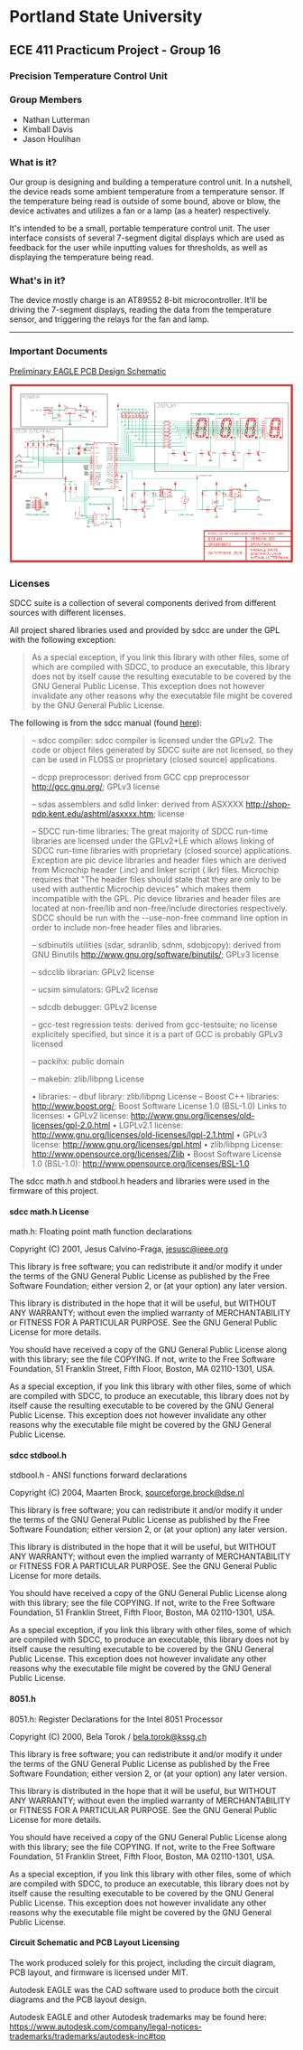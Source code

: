 # Portland State University

## ECE 411 Practicum Project - Group 16


### Precision Temperature Control Unit

### Group Members

* Nathan Lutterman  
* Kimball Davis  
* Jason Houlihan  



### What is it?

Our group is designing and building a temperature control unit.  In a nutshell, the device reads some ambient temperature from a temperature sensor.  If the temperature being read is outside of some bound, above or blow, the device activates and utilizes a fan or a lamp (as a heater) respectively.

It's intended to be a small, portable temperature control unit.  The user interface consists of several 7-segment digital displays which are used as feedback for the user while inputting values for thresholds, as well as displaying the temperature being read.

### What's in it?

The device mostly charge is an AT89S52 8-bit microcontroller.  It'll be driving the 7-segment displays, reading the data from the temperature sensor, and triggering the relays for the fan and lamp.

---

### Important Documents

[Preliminary EAGLE PCB Design Schematic](docs/schematics/preliminary.sch)

![Preliminary Schematic Thumbnail](docs/schematics/images/preliminary.png)

### Licenses
SDCC suite is a collection of several components derived from different sources with different licenses.  

All project shared libraries used and provided by sdcc are under the GPL with the following exception:

>   As a special exception, if you link this library with other files,
>   some of which are compiled with SDCC, to produce an executable,
>   this library does not by itself cause the resulting executable to
>   be covered by the GNU General Public License. This exception does
>   not however invalidate any other reasons why the executable file
>   might be covered by the GNU General Public License.



The following is from the sdcc manual (found [here](http://sdcc.sourceforge.net/doc/sdccman.pdf)):

> – sdcc compiler:
> sdcc compiler is licensed under the GPLv2.
> The code or object files generated by SDCC suite are not licensed, so they can be used in FLOSS or
> proprietary (closed source) applications.
> 
> – dcpp preprocessor:
> derived from GCC cpp preprocessor http://gcc.gnu.org/; GPLv3 license
> 
> – sdas assemblers and sdld linker:
> derived from ASXXXX http://shop-pdp.kent.edu/ashtml/asxxxx.htm;
> license
> 
> – SDCC run-time libraries:
> The great majority of SDCC run-time libraries are licensed under the GPLv2+LE which allows linking
> of SDCC run-time libraries with proprietary (closed source) applications.
> Exception are pic device libraries and header files which are derived from Microchip header (.inc) and
> linker script (.lkr) files. Microchip requires that "The header files should state that they are only to
> be used with authentic Microchip devices" which makes them incompatible with the GPL. Pic device
> libraries and header files are located at non-free/lib and non-free/include directories respectively. SDCC
> should be run with the --use-non-free command line option in order to include non-free header files and
> libraries.
> 
> – sdbinutils utilities (sdar, sdranlib, sdnm, sdobjcopy):
> derived from GNU Binutils http://www.gnu.org/software/binutils/; GPLv3 license
> 
> – sdcclib librarian:
> GPLv2 license
> 
> – ucsim simulators:
> GPLv2 license
> 
> – sdcdb debugger:
> GPLv2 license
> 
> – gcc-test regression tests:
> derived from gcc-testsuite; no license explicitely specified, but since it is a part of GCC is probably
> GPLv3 licensed
> 
> – packihx:
> public domain
> 
> – makebin:
> zlib/libpng License
> 
> • libraries:
> – dbuf library:
> zlib/libpng License
> – Boost C++ libraries:
> http://www.boost.org/; Boost Software License 1.0 (BSL-1.0)
> Links to licenses:
> • GPLv2 license: http://www.gnu.org/licenses/old-licenses/gpl-2.0.html
> • LGPLv2.1 license: http://www.gnu.org/licenses/old-licenses/lgpl-2.1.html
> • GPLv3 license: http://www.gnu.org/licenses/gpl.html
> • zlib/libpng License: http://www.opensource.org/licenses/Zlib
> • Boost Software License 1.0 (BSL-1.0): http://www.opensource.org/licenses/BSL-1.0

The sdcc math.h and stdbool.h headers and libraries were used in the firmware of this project.

#### sdcc math.h License

   math.h: Floating point math function declarations

   Copyright (C) 2001, Jesus Calvino-Fraga, jesusc@ieee.org

   This library is free software; you can redistribute it and/or modify it
   under the terms of the GNU General Public License as published by the
   Free Software Foundation; either version 2, or (at your option) any
   later version.

   This library is distributed in the hope that it will be useful,
   but WITHOUT ANY WARRANTY; without even the implied warranty of
   MERCHANTABILITY or FITNESS FOR A PARTICULAR PURPOSE. See the
   GNU General Public License for more details.

   You should have received a copy of the GNU General Public License
   along with this library; see the file COPYING. If not, write to the
   Free Software Foundation, 51 Franklin Street, Fifth Floor, Boston,
   MA 02110-1301, USA.

   As a special exception, if you link this library with other files,
   some of which are compiled with SDCC, to produce an executable,
   this library does not by itself cause the resulting executable to
   be covered by the GNU General Public License. This exception does
   not however invalidate any other reasons why the executable file
   might be covered by the GNU General Public License.


#### sdcc stdbool.h

   stdbool.h - ANSI functions forward declarations

   Copyright (C) 2004, Maarten Brock, sourceforge.brock@dse.nl

   This library is free software; you can redistribute it and/or modify it
   under the terms of the GNU General Public License as published by the
   Free Software Foundation; either version 2, or (at your option) any
   later version.

   This library is distributed in the hope that it will be useful,
   but WITHOUT ANY WARRANTY; without even the implied warranty of
   MERCHANTABILITY or FITNESS FOR A PARTICULAR PURPOSE. See the
   GNU General Public License for more details.

   You should have received a copy of the GNU General Public License
   along with this library; see the file COPYING. If not, write to the
   Free Software Foundation, 51 Franklin Street, Fifth Floor, Boston,
   MA 02110-1301, USA.

   As a special exception, if you link this library with other files,
   some of which are compiled with SDCC, to produce an executable,
   this library does not by itself cause the resulting executable to
   be covered by the GNU General Public License. This exception does
   not however invalidate any other reasons why the executable file
   might be covered by the GNU General Public License.

#### 8051.h 

   8051.h: Register Declarations for the Intel 8051 Processor

   Copyright (C) 2000, Bela Torok / bela.torok@kssg.ch

   This library is free software; you can redistribute it and/or modify it
   under the terms of the GNU General Public License as published by the
   Free Software Foundation; either version 2, or (at your option) any
   later version.

   This library is distributed in the hope that it will be useful,
   but WITHOUT ANY WARRANTY; without even the implied warranty of
   MERCHANTABILITY or FITNESS FOR A PARTICULAR PURPOSE. See the
   GNU General Public License for more details.

   You should have received a copy of the GNU General Public License 
   along with this library; see the file COPYING. If not, write to the
   Free Software Foundation, 51 Franklin Street, Fifth Floor, Boston,
   MA 02110-1301, USA.

   As a special exception, if you link this library with other files,
   some of which are compiled with SDCC, to produce an executable,
   this library does not by itself cause the resulting executable to
   be covered by the GNU General Public License. This exception does
   not however invalidate any other reasons why the executable file
   might be covered by the GNU General Public License.

#### Circuit Schematic and PCB Layout Licensing

The work produced solely for this project, including the circuit diagram, PCB layout, and firmware is licensed under MIT.

Autodesk EAGLE was the CAD software used to produce both the circuit diagrams and the PCB layout design.

Autodesk EAGLE and other Autodesk trademarks may be found here: https://www.autodesk.com/company/legal-notices-trademarks/trademarks/autodesk-inc#top

